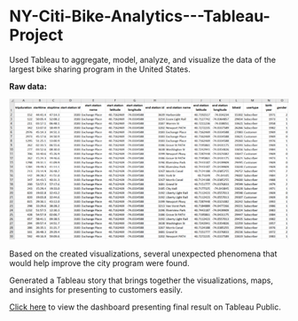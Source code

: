 # NY-Citi-Bike-Analytics---Tableau-Project

Used Tableau to aggregate, model, analyze, and visualize the data of the largest bike sharing program in the United States. 

**Raw data:**

![GitHub Logo](raw_data.png)

Based on the created visualizations, several unexpected phenomena that would help improve the city program were found. 

Generated a Tableau story that brings together the visualizations, maps, and insights for presenting to customers easily.

[Click here](https://public.tableau.com/profile/ruozhuo.wang#!/vizhome/Homework_week20_RuozhuoWang/Story1?publish=yes) to view the dashboard presenting final result on Tableau Public.
